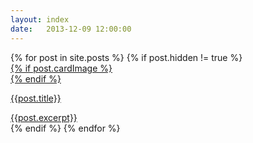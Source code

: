 ```yaml
---
layout: index
date:   2013-12-09 12:00:00
---
```

<div class="project-list">
{% for post in site.posts %}
{% if post.hidden != true %}
  <div class="project-list__project project-list__project_{{ post.size }}">
      <a href="{{ post.url }}">
          <div>
            {% if post.cardImage %}
              <div>
                    <!-- <img class="cover-image" src="{{post.cardImage}}" alt="image loading..."> -->
              </div>
            {% endif %}
            <div>
              <p> {{post.title}} </p>
              {{post.excerpt}}
            </div>
          </div>
      </a>
  </div>
{% endif %}
{% endfor %}
</div>